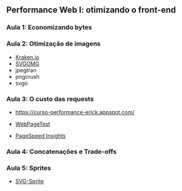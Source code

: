 ## Performance Web I: otimizando o front-end

### Aula 1: Economizando bytes

### Aula 2: Otimização de imagens

- [Kraken.io](https://kraken.io/web-interface)
- [SVGOMG](https://jakearchibald.github.io/svgomg/)
- jpegtran
- pngcrush
- svgo

### Aula 3: O custo das requests

- https://curso-performance-erick.appspot.com/

- [WebPageTest](http://www.webpagetest.org/)
- [PageSpeed Insights](https://developers.google.com/speed/pagespeed/insights/)

### Aula 4: Concatenações e Trade-offs

### Aula 5: Sprites

- [SVG-Sprite](https://github.com/svg-sprite/svg-sprite/blob/main/docs/command-line.md)
